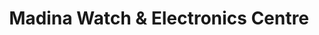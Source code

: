 ---
title: "Madina Watch & Electronics Centre"
url: /karachi/madina-watch-und-electronics-centre/
shop: Haushaltsgeräte
---
